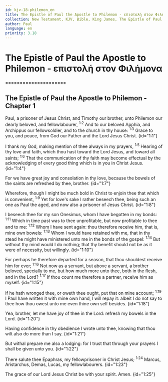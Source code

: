 ```yaml
---
id: kjv-18-philemon_en
title: The Epistle of Paul the Apostle to Philemon - επιστολή στον Φιλήμονα
collection: New Testament, KJV, Bible, King James, The Epistle of Paul the Apostle to Philemon 
author: Paul
language: en
priority: 3.18
---
```


# The Epistle of Paul the Apostle to Philemon - επιστολή στον Φιλήμονα

=====================

## The Epistle of Paul the Apostle to Philemon - Chapter 1

Paul, a prisoner of Jesus Christ, and Timothy our brother, unto Philemon our dearly beloved, and fellowlabourer, <sup>1:2</sup> And to our beloved Apphia, and Archippus our fellowsoldier, and to the church in thy house: <sup>1:3</sup> Grace to you, and peace, from God our Father and the Lord Jesus Christ.  {id="1:1"}

I thank my God, making mention of thee always in my prayers, <sup>1:5</sup> Hearing of thy love and faith, which thou hast toward the Lord Jesus, and toward all saints; <sup>1:6</sup> That the communication of thy faith may become effectual by the acknowledging of every good thing which is in you in Christ Jesus.  {id="1:4"}

For we have great joy and consolation in thy love, because the bowels of the saints are refreshed by thee, brother.  {id="1:7"}

Wherefore, though I might be much bold in Christ to enjoin thee that which is convenient, <sup>1:9</sup> Yet for love's sake I rather beseech thee, being such an one as Paul the aged, and now also a prisoner of Jesus Christ.  {id="1:8"}

I beseech thee for my son Onesimus, whom I have begotten in my bonds: <sup>1:11</sup> Which in time past was to thee unprofitable, but now profitable to thee and to me: <sup>1:12</sup> Whom I have sent again: thou therefore receive him, that is, mine own bowels: <sup>1:13</sup> Whom I would have retained with me, that in thy stead he might have ministered unto me in the bonds of the gospel: <sup>1:14</sup> But without thy mind would I do nothing; that thy benefit should not be as it were of necessity, but willingly.  {id="1:10"}

For perhaps he therefore departed for a season, that thou shouldest receive him for ever; <sup>1:16</sup> Not now as a servant, but above a servant, a brother beloved, specially to me, but how much more unto thee, both in the flesh, and in the Lord?  <sup>1:17</sup> If thou count me therefore a partner, receive him as myself.  {id="1:15"}

If he hath wronged thee, or oweth thee ought, put that on mine account; <sup>1:19</sup> I Paul have written it with mine own hand, I will repay it: albeit I do not say to thee how thou owest unto me even thine own self besides.  {id="1:18"}

Yea, brother, let me have joy of thee in the Lord: refresh my bowels in the Lord.  {id="1:20"}

Having confidence in thy obedience I wrote unto thee, knowing that thou wilt also do more than I say.  {id="1:21"}

But withal prepare me also a lodging: for I trust that through your prayers I shall be given unto you.  {id="1:22"}

There salute thee Epaphras, my fellowprisoner in Christ Jesus; <sup>1:24</sup> Marcus, Aristarchus, Demas, Lucas, my fellowlabourers.  {id="1:23"}

The grace of our Lord Jesus Christ be with your spirit. Amen.  {id="1:25"}

